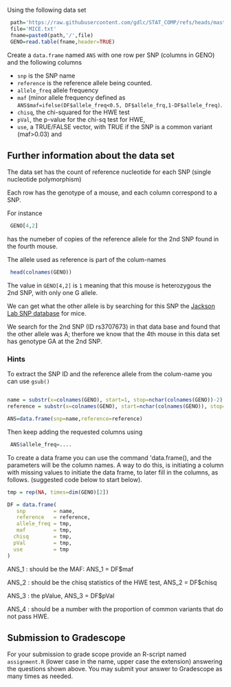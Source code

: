 Using the following data set

```r
 path='https://raw.githubusercontent.com/gdlc/STAT_COMP/refs/heads/master/DATA'
 file='MICE.txt'
 fname=paste0(path,'/',file)
 GENO=read.table(fname,header=TRUE)
```

Create a `data.frame` named `ANS` with one row per SNP (columns in GENO) and the following columns

  - `snp` is the SNP name
  - `reference` is the reference allele being counted.
  - `allele_freq` allele frequency
  - `maf` (minor allele frequency defined as `ANS$maf=ifelse(DF$allele_freq<0.5, DF$allele_frq,1-DF$allele_freq)`.
  - `chisq`, the chi-squared for the HWE test
  - `pVal`, the p-value for the chi-sq test for HWE,
  - `use`, a TRUE/FALSE vector, with TRUE if the SNP is a common variant (maf>0.03) and


## Further information about the data set

The data set has the count of reference nucleotide for each SNP (single nucleotide polymorphism) 

Each row has the genotype of a mouse, and each column correspond to a SNP.

For instance

```r
 GENO[4,2]
```

has the numeber of copies of the reference allele for the 2nd SNP found in the fourth mouse. 

The allele used as reference is part of the colum-names

```r
 head(colnames(GENO))
```

The value in `GENO[4,2]` is `1` meaning that this mouse is heterozygous the 2nd SNP, with only one G allele.

We can get what the other allele is by searching for this SNP the [Jackson Lab SNP database](https://www.informatics.jax.org/)  for mice. 

We search for the 2nd SNP (ID rs3707673) in that data base and found that the other allele was A; therfore we know that the 4th mouse in this data set has genotype GA at the 2nd SNP. 

### Hints

To extract the SNP ID and the reference allele from the colum-name you can use `gsub()`

```r

name = substr(x=colnames(GENO), start=1, stop=nchar(colnames(GENO))-2)
reference = substr(x=colnames(GENO), start=nchar(colnames(GENO)), stop=nchar(colnames(GENO)))

ANS=data.frame(snp=name,reference=reference)
```

Then keep adding the requested columns using


```r
 ANS$allele_freq=....
```



To create a data frame you can use the command 'data.frame(), and the parameters will be the column names. 
A way to do this, is initiating a column with missing values to initiate the data frame, to later fill in the columns, as follows. 
(suggested code below to start below).

```r
tmp = rep(NA, times=dim(GENO)[2])

DF = data.frame(
   snp         = name,
   reference   = reference,
   allele_freq = tmp,
   maf         = tmp,
  chisq        = tmp,
  pVal         = tmp,
  use          = tmp
)
```

ANS_1 : should be the MAF: ANS_1 = DF$maf

ANS_2 : should be the chisq statistics of the HWE test, ANS_2 = DF$chisq

ANS_3 : the pValue, ANS_3 = DF$pVal

ANS_4 : should be a number with the proportion of common variants that do not pass HWE.


## Submission to Gradescope

  For your submission to grade scope provide an R-script named `assignment.R` (lower case in the name, upper case the extension) answering the questions shown above. 
  You may submit your answer to Gradescope as many times as needed.
